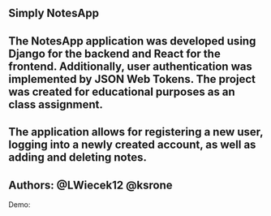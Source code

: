 Simply NotesApp
----------------
The NotesApp application was developed using Django for the backend and React for the frontend. Additionally, user authentication was implemented by JSON Web Tokens.
The project was created for educational purposes as an class assignment.
----------------
The application allows for registering a new user, logging into a newly created account, as well as adding and deleting notes.
----------------
Authors:
@LWiecek12
@ksrone
----------------
Demo:
